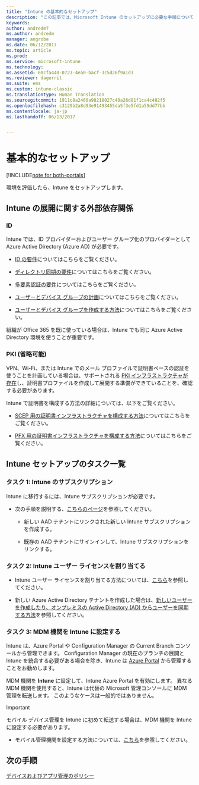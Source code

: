 ```yaml
---
title: "Intune の基本的なセットアップ"
description: "この記事では、Microsoft Intune のセットアップに必要な手順について説明します。"
keywords: 
author: andredm7
ms.author: andredm
manager: angrobe
ms.date: 06/12/2017
ms.topic: article
ms.prod: 
ms.service: microsoft-intune
ms.technology: 
ms.assetid: 60cfa440-0723-4ea0-bacf-3c5d26f9a1d3
ms.reviewer: dagerrit
ms.suite: ems
ms.custom: intune-classic
ms.translationtype: Human Translation
ms.sourcegitcommit: 1911c8a2460a98218027c40a26d81f1ca4c482f5
ms.openlocfilehash: c3129b2a8d93e91493455da5f3e5fd1a59dd77bb
ms.contentlocale: ja-jp
ms.lasthandoff: 06/13/2017


---
```


# <a name="basic-setup"></a>基本的なセットアップ

[!INCLUDE[note for both-portals](./includes/note-for-both-portals.md)]

環境を評価したら、Intune をセットアップします。

## <a name="external-dependencies-for-an-intune-deployment"></a>Intune の展開に関する外部依存関係

### <a name="identity"></a>ID

Intune では、ID プロバイダーおよびユーザー グループ化のプロバイダーとして Azure Active Directory (Azure AD) が必要です。

-   [ID の要件](https://docs.microsoft.com/active-directory/active-directory-hybrid-identity-design-considerations-overview#design-considerations-overview)についてはこちらをご覧ください。

-   [ディレクトリ同期の要件](https://docs.microsoft.com/active-directory/active-directory-hybrid-identity-design-considerations-directory-sync-requirements)についてはこちらをご覧ください。

-   [多要素認証の要件](https://docs.microsoft.com/active-directory/active-directory-hybrid-identity-design-considerations-multifactor-auth-requirements)についてはこちらをご覧ください。

-   [ユーザーとデバイス グループの計画](/intune/users-permissions-add)についてはこちらをご覧ください。

-   [ユーザーとデバイス グループを作成する方法](/intune/groups-get-started)についてはこちらをご覧ください。

組織が Office 365 を既に使っている場合は、Intune でも同じ Azure Active Directory 環境を使うことが重要です。

### <a name="pki-optional"></a>PKI (省略可能)

VPN、Wi-Fi、または Intune でのメール プロファイルで証明書ベースの認証を使うことを計画している場合は、サポートされる [PKI インフラストラクチャが存在](/intune/certificates-configure)し、証明書プロファイルを作成して展開する準備ができていることを、確認する必要があります。

Intune で証明書を構成する方法の詳細については、以下をご覧ください。

-   [SCEP 用の証明書インフラストラクチャを構成する方法](/intune/certificates-scep-configure)についてはこちらをご覧ください。

-   [PFX 用の証明書インフラストラクチャを構成する方法](/intune/certficates-pfx-configure)についてはこちらをご覧ください。


## <a name="task-list-for-an-intune-setup"></a>Intune セットアップのタスク一覧

### <a name="task-1-intune-subscription"></a>タスク 1: Intune のサブスクリプション

Intune に移行するには、Intune サブスクリプションが必要です。

-   次の手順を説明する、[こちらのページ](https://portal.office.com/Signup/Signup.aspx?OfferId=40BE278A-DFD1-470a-9EF7-9F2596EA7FF9&dl=INTUNE_A&ali=1#0)を参照してください。

    -   新しい AAD テナントにリンクされた新しい Intune サブスクリプションを作成する。

    -   既存の AAD テナントにサインインして、Intune サブスクリプションをリンクする。

### <a name="task-2-assign-intune-user-licenses"></a>タスク 2: Intune ユーザー ライセンスを割り当てる

-   Intune ユーザー ライセンスを割り当てる方法については、[こちら](licenses-assign.md)を参照してください。

-   新しい Azure Active Directory テナントを作成した場合は、[新しいユーザーを作成したり、オンプレミスの Active Directory (AD) からユーザーを同期する方法](https://docs.microsoft.com/azure/active-directory/connect/active-directory-aadconnect)を参照してください。

### <a name="task-3-set-your-mdm-authority-to-intune"></a>タスク 3: MDM 機関を Intune に設定する

Intune は、Azure Portal や Configuration Manager の Current Branch コンソールから管理できます。 Configuration Manager の現在のブランチの展開と Intune を統合する必要がある場合を除き、Intune は [Azure Portal](https://portal.azure.com) から管理することをお勧めします。

MDM 機関を **Intune** に設定して、Intune Azure Portal を有効にします。 異なる MDM 機関を使用すると、Intune は代替の Microsoft 管理コンソールに MDM 管理を転送します。 このようなケースは一般的ではありません。

> [!IMPORTANT]
> モバイル デバイス管理を Intune に初めて転送する場合は、MDM 機関を Intune に設定する必要があります。

-   モバイル管理機関を設定する方法については、[こちら](/intune/mdm-authority-set)を参照してください。

## <a name="next-step"></a>次の手順

[デバイスおよびアプリ管理のポリシー](migration-guide-configure-policies.md)

